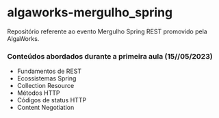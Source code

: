 # algaworks-mergulho_spring
Repositório referente ao evento Mergulho Spring REST promovido pela AlgaWorks.

### Conteúdos abordados durante a primeira aula (15//05/2023)

- Fundamentos de REST
- Ecossistemas Spring 
- Collection Resource
- Métodos HTTP
- Códigos de status HTTP
- Content Negotiation
